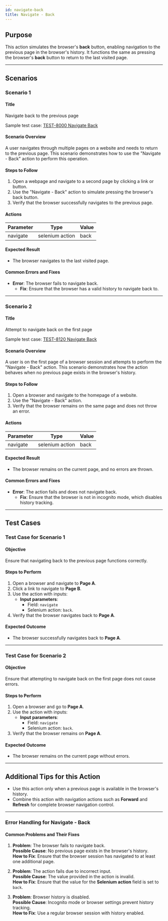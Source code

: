 ```yaml
---
id: navigate-back
title: Navigate - Back
---
```


## Purpose
This action simulates the browser's **back** button, enabling navigation to the previous page in the browser's history. It functions the same as pressing the browser's **back** button to return to the last visited page.

---

## Scenarios

### Scenario 1

#### Title
Navigate back to the previous page  

Sample test case: [TEST-8000 Navigate Back](https://zeuz.zeuz.ai/Home/ManageTestCases/Edit/TEST-8000/)

#### Scenario Overview
A user navigates through multiple pages on a website and needs to return to the previous page. This scenario demonstrates how to use the "Navigate - Back" action to perform this operation.

#### Steps to Follow
1. Open a webpage and navigate to a second page by clicking a link or button.
2. Use the "Navigate - Back" action to simulate pressing the browser's back button.
3. Verify that the browser successfully navigates to the previous page.

#### Actions

| Parameter    | Type            | Value     |
|--------------|-----------------|-----------|
| navigate     | selenium action | back      |

#### Expected Result
- The browser navigates to the last visited page.

#### Common Errors and Fixes
- **Error**: The browser fails to navigate back.
  - **Fix**: Ensure that the browser has a valid history to navigate back to.

---

### Scenario 2

#### Title
Attempt to navigate back on the first page  

Sample test case: [TEST-8120 Navigate Back](https://zeuz.zeuz.ai/Home/ManageTestCases/Edit/TEST-8120/)

#### Scenario Overview
A user is on the first page of a browser session and attempts to perform the "Navigate - Back" action. This scenario demonstrates how the action behaves when no previous page exists in the browser's history.

#### Steps to Follow
1. Open a browser and navigate to the homepage of a website.
2. Use the "Navigate - Back" action.
3. Verify that the browser remains on the same page and does not throw an error.

#### Actions

| Parameter   | Type            | Value     |
|-------------|-----------------|-----------|
| navigate    | selenium action | back      |

#### Expected Result
- The browser remains on the current page, and no errors are thrown.

#### Common Errors and Fixes
- **Error**: The action fails and does not navigate back.
  - **Fix**: Ensure that the browser is not in incognito mode, which disables history tracking.

---

## Test Cases

### Test Case for Scenario 1

#### Objective
Ensure that navigating back to the previous page functions correctly.

#### Steps to Perform
1. Open a browser and navigate to **Page A**.
2. Click a link to navigate to **Page B**.
3. Use the action with inputs:
   - **Input parameters**:
     - Field: `navigate`
     - Selenium action: `back`.
4. Verify that the browser navigates back to **Page A**.

#### Expected Outcome
- The browser successfully navigates back to **Page A**.

---

### Test Case for Scenario 2

#### Objective
Ensure that attempting to navigate back on the first page does not cause errors.

#### Steps to Perform
1. Open a browser and go to **Page A**.
2. Use the action with inputs:
   - **Input parameters**:
     - Field: `navigate`
     - Selenium action: `back`.
3. Verify that the browser remains on **Page A**.

#### Expected Outcome
- The browser remains on the current page without errors.

---

## Additional Tips for this Action
- Use this action only when a previous page is available in the browser's history.
- Combine this action with navigation actions such as **Forward** and **Refresh** for complete browser navigation control.

---

### Error Handling for Navigate - Back

#### Common Problems and Their Fixes
1. **Problem**: The browser fails to navigate back.  
   **Possible Cause**: No previous page exists in the browser's history.  
   **How to Fix**: Ensure that the browser session has navigated to at least one additional page.

2. **Problem**: The action fails due to incorrect input.  
   **Possible Cause**: The value provided in the action is invalid.  
   **How to Fix**: Ensure that the value for the **Selenium action** field is set to `back`.

3. **Problem**: Browser history is disabled.  
   **Possible Cause**: Incognito mode or browser settings prevent history tracking.  
   **How to Fix**: Use a regular browser session with history enabled. 
   